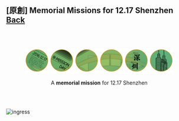 ## [原創] Memorial Missions for 12.17 Shenzhen [Back](./../post.md)

<br />
<br />

<p align="center">
  <img alt="mingtocat" title="mingtocat" src="./16-12-17MD_of_shenzhen.png" width="80%" />
  <img alt="octocat" title="octocat" style="display:none;" src="./preview.gif" width="0%" />
</p>

<p align="center">
  A <strong>memorial mission</strong> for 12.17 Shenzhen
</p>

<br />
<br />

![ingress](https://camo.githubusercontent.com/5ff6ca1350c61023b9dfbd6c3435f5bdd559cbd2/68747470733a2f2f7261776769742e636f6d2f616c65656e34322f6261646765732f6d61737465722f7372632f696e67726573732e737667) 